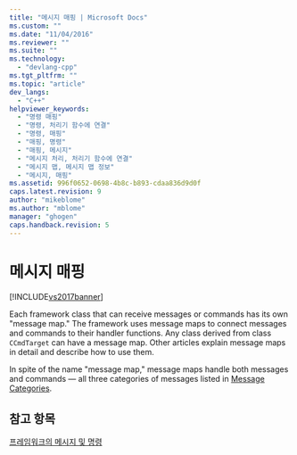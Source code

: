 ```yaml
---
title: "메시지 매핑 | Microsoft Docs"
ms.custom: ""
ms.date: "11/04/2016"
ms.reviewer: ""
ms.suite: ""
ms.technology: 
  - "devlang-cpp"
ms.tgt_pltfrm: ""
ms.topic: "article"
dev_langs: 
  - "C++"
helpviewer_keywords: 
  - "명령 매핑"
  - "명령, 처리기 함수에 연결"
  - "명령, 매핑"
  - "매핑, 명령"
  - "매핑, 메시지"
  - "메시지 처리, 처리기 함수에 연결"
  - "메시지 맵, 메시지 맵 정보"
  - "메시지, 매핑"
ms.assetid: 996f0652-0698-4b8c-b893-cdaa836d9d0f
caps.latest.revision: 9
author: "mikeblome"
ms.author: "mblome"
manager: "ghogen"
caps.handback.revision: 5
---
```

# 메시지 매핑
[!INCLUDE[vs2017banner](../assembler/inline/includes/vs2017banner.md)]

Each framework class that can receive messages or commands has its own "message map." The framework uses message maps to connect messages and commands to their handler functions.  Any class derived from class `CCmdTarget` can have a message map.  Other articles explain message maps in detail and describe how to use them.  
  
 In spite of the name "message map," message maps handle both messages and commands — all three categories of messages listed in [Message Categories](../mfc/message-categories.md).  
  
## 참고 항목  
 [프레임워크의 메시지 및 명령](../mfc/messages-and-commands-in-the-framework.md)